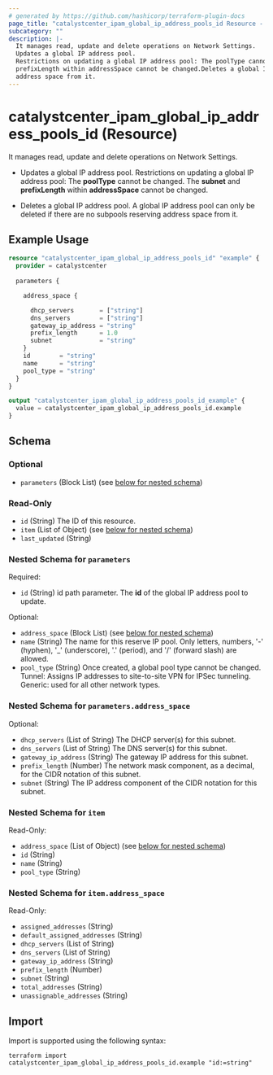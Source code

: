 ```yaml
---
# generated by https://github.com/hashicorp/terraform-plugin-docs
page_title: "catalystcenter_ipam_global_ip_address_pools_id Resource - terraform-provider-catalystcenter"
subcategory: ""
description: |-
  It manages read, update and delete operations on Network Settings.
  Updates a global IP address pool.
  Restrictions on updating a global IP address pool: The poolType cannot be changed. The subnet and
  prefixLength within addressSpace cannot be changed.Deletes a global IP address pool.  A global IP address pool can only be deleted if there are no subpools reserving
  address space from it.
---
```


# catalystcenter_ipam_global_ip_address_pools_id (Resource)

It manages read, update and delete operations on Network Settings.

- Updates a global IP address pool.
Restrictions on updating a global IP address pool: The **poolType** cannot be changed. The **subnet** and
**prefixLength** within **addressSpace** cannot be changed.

- Deletes a global IP address pool.  A global IP address pool can only be deleted if there are no subpools reserving
address space from it.

## Example Usage

```terraform
resource "catalystcenter_ipam_global_ip_address_pools_id" "example" {
  provider = catalystcenter
 
  parameters {

    address_space {

      dhcp_servers       = ["string"]
      dns_servers        = ["string"]
      gateway_ip_address = "string"
      prefix_length      = 1.0
      subnet             = "string"
    }
    id        = "string"
    name      = "string"
    pool_type = "string"
  }
}

output "catalystcenter_ipam_global_ip_address_pools_id_example" {
  value = catalystcenter_ipam_global_ip_address_pools_id.example
}
```

<!-- schema generated by tfplugindocs -->
## Schema

### Optional

- `parameters` (Block List) (see [below for nested schema](#nestedblock--parameters))

### Read-Only

- `id` (String) The ID of this resource.
- `item` (List of Object) (see [below for nested schema](#nestedatt--item))
- `last_updated` (String)

<a id="nestedblock--parameters"></a>
### Nested Schema for `parameters`

Required:

- `id` (String) id path parameter. The **id** of the global IP address pool to update.

Optional:

- `address_space` (Block List) (see [below for nested schema](#nestedblock--parameters--address_space))
- `name` (String) The name for this reserve IP pool. Only letters, numbers, '-' (hyphen), '_' (underscore), '.' (period), and '/' (forward slash) are allowed.
- `pool_type` (String) Once created, a global pool type cannot be changed. Tunnel: Assigns IP addresses to site-to-site VPN for IPSec tunneling. Generic: used for all other network types.

<a id="nestedblock--parameters--address_space"></a>
### Nested Schema for `parameters.address_space`

Optional:

- `dhcp_servers` (List of String) The DHCP server(s) for this subnet.
- `dns_servers` (List of String) The DNS server(s) for this subnet.
- `gateway_ip_address` (String) The gateway IP address for this subnet.
- `prefix_length` (Number) The network mask component, as a decimal, for the CIDR notation of this subnet.
- `subnet` (String) The IP address component of the CIDR notation for this subnet.



<a id="nestedatt--item"></a>
### Nested Schema for `item`

Read-Only:

- `address_space` (List of Object) (see [below for nested schema](#nestedobjatt--item--address_space))
- `id` (String)
- `name` (String)
- `pool_type` (String)

<a id="nestedobjatt--item--address_space"></a>
### Nested Schema for `item.address_space`

Read-Only:

- `assigned_addresses` (String)
- `default_assigned_addresses` (String)
- `dhcp_servers` (List of String)
- `dns_servers` (List of String)
- `gateway_ip_address` (String)
- `prefix_length` (Number)
- `subnet` (String)
- `total_addresses` (String)
- `unassignable_addresses` (String)

## Import

Import is supported using the following syntax:

```shell
terraform import catalystcenter_ipam_global_ip_address_pools_id.example "id:=string"
```
